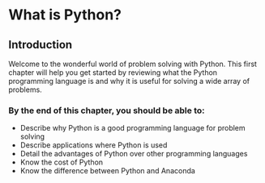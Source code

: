 
# What is Python?
## Introduction
Welcome to the wonderful world of problem solving with Python. This first chapter will help you get started by reviewing what the Python programming language is and why it is useful for solving a wide array of problems.
### By the end of this chapter, you should be able to:

* Describe why Python is a good programming language for problem solving
* Describe applications where Python is used
* Detail the advantages of Python over other programming languages
* Know the cost of Python
* Know the difference between Python and Anaconda
 

